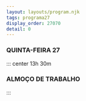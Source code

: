 ```yaml
---
layout: layouts/program.njk
tags: programa27
display_order: 27070
detail: 0
---
```

### QUINTA-FEIRA 27

::: center
13h 30m   

### ALMOÇO DE TRABALHO
:::